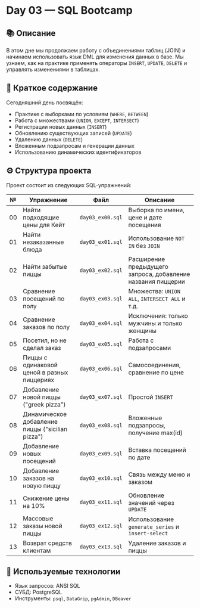 # Day 03 — SQL Bootcamp

## 📚 Описание

В этом дне мы продолжаем работу с объединениями таблиц (JOIN) и начинаем использовать язык DML для изменения данных в базе. Мы узнаем, как на практике применять операторы `INSERT`, `UPDATE`, `DELETE` и управлять изменениями в таблицах.

## 🧠 Краткое содержание

Сегодняшний день посвящён:

- Практике с выборками по условиям (`WHERE`, `BETWEEN`)
- Работа с множествами (`UNION`, `EXCEPT`, `INTERSECT`)
- Регистрации новых данных (`INSERT`)
- Обновлению существующих записей (`UPDATE`)
- Удалению данных (`DELETE`)
- Вложенным подзапросам и генерации данных
- Использованию динамических идентификаторов

## ⚙️ Структура проекта

Проект состоит из следующих SQL-упражнений:

| №   | Упражнение                                           | Файл              | Описание                                                                 |
|-----|-------------------------------------------------------|-------------------|--------------------------------------------------------------------------|
| 00  | Найти подходящие цены для Кейт                        | `day03_ex00.sql`  | Выборка по имени, цене и дате посещения                                 |
| 01  | Найти незаказанные блюда                              | `day03_ex01.sql`  | Использование `NOT IN` без `JOIN`                                        |
| 02  | Найти забытые пиццы                                   | `day03_ex02.sql`  | Расширение предыдущего запроса, добавление названия пиццерии            |
| 03  | Сравнение посещений по полу                           | `day03_ex03.sql`  | Множества: `UNION ALL`, `INTERSECT ALL` и т.д.                           |
| 04  | Сравнение заказов по полу                             | `day03_ex04.sql`  | Исключения: только мужчины и только женщины                             |
| 05  | Посетил, но не сделал заказ                           | `day03_ex05.sql`  | Работа с подзапросами                                                    |
| 06  | Пиццы с одинаковой ценой в разных пиццериях           | `day03_ex06.sql`  | Самосоединения, сравнение по цене                                       |
| 07  | Добавление новой пиццы ("greek pizza")                | `day03_ex07.sql`  | Простой `INSERT`                                                         |
| 08  | Динамическое добавление пиццы ("sicilian pizza")      | `day03_ex08.sql`  | Вложенные подзапросы, получение max(id)                                 |
| 09  | Добавление новых посещений                            | `day03_ex09.sql`  | Вставка посещений по дате                                                |
| 10  | Добавление заказов на новую пиццу                     | `day03_ex10.sql`  | Связь между меню и заказом                                               |
| 11  | Снижение цены на 10%                                  | `day03_ex11.sql`  | Обновление значений через `UPDATE`                                      |
| 12  | Массовые заказы новой пиццы                           | `day03_ex12.sql`  | Использование `generate_series` и `insert-select`                       |
| 13  | Возврат средств клиентам                              | `day03_ex13.sql`  | Удаление заказов и пиццы                                                 |

## 🧩 Используемые технологии

- Язык запросов: ANSI SQL
- СУБД: PostgreSQL
- Инструменты: `psql`, `DataGrip`, `pgAdmin`, `DBeaver`


